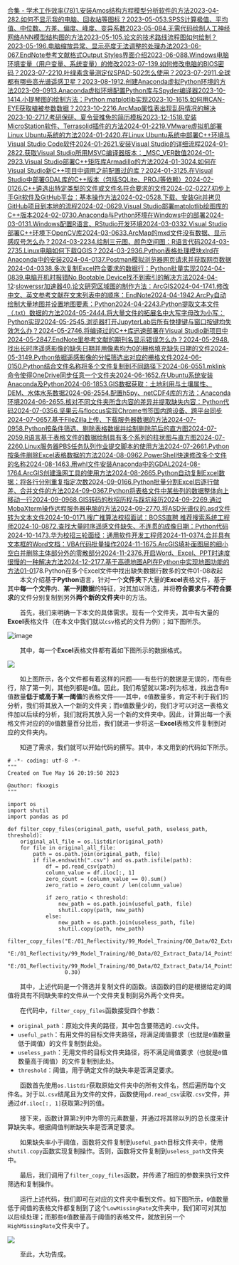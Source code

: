 [合集 \- 学术工作效率(78\)](https://github.com)[1\.安装Amos结构方程模型分析软件的方法2023\-04\-28](https://github.com/fkxxgis/p/17361092.html)[2\.如何不显示我的电脑、回收站等图标？2023\-05\-05](https://github.com/fkxxgis/p/17374220.html)[3\.SPSS计算极值、平均值、中位数、方差、偏度、峰度、变异系数2023\-05\-08](https://github.com/fkxxgis/p/17380874.html)[4\.无需代码绘制人工神经网络ANN模型结构图的方法2023\-05\-10](https://github.com/fkxxgis/p/17388010.html)[5\.论文的技术路线流程图如何绘制？2023\-05\-19](https://github.com/fkxxgis/p/17415852.html)[6\.电脑缩放异常、显示亮度无法调整的处理办法2023\-06\-06](https://github.com/fkxxgis/p/17460286.html)[7\.EndNote参考文献格式Output Styles界面介绍2023\-06\-08](https://github.com/fkxxgis/p/17466615.html)[8\.Windows电脑环境变量（用户变量、系统变量）的修改2023\-07\-13](https://github.com/fkxxgis/p/17551129.html)[9\.如何修改电脑的BIOS密码？2023\-07\-22](https://github.com/fkxxgis/p/17573049.html)[10\.叶绿素含量测定仪SPAD\-502怎么使用？2023\-07\-29](https://github.com/fkxxgis/p/17589360.html)[11\.全球都有哪些高光谱遥感卫星？2023\-08\-19](https://github.com/fkxxgis/p/17642359.html)[12\.创建Anaconda虚拟Python环境的方法2023\-09\-09](https://github.com/fkxxgis/p/17689044.html)[13\.Anaconda虚拟环境配置Python库与Spyder编译器2023\-10\-14](https://github.com/fkxxgis/p/17764012.html)[14\.小提琴图的绘制方法：Python matplotlib实现2023\-10\-16](https://github.com/fkxxgis/p/17768423.html)[15\.如何用CAN\-EYE获取植被参数数据？2023\-10\-22](https://github.com/fkxxgis/p/17780287.html)[16\.ArcMap属性表出现乱码情况的解决2023\-10\-27](https://github.com/fkxxgis/p/17793250.html)[17\.考研保研、夏令营推免的简历模板2023\-12\-15](https://github.com/fkxxgis/p/17904071.html)[18\.安装MicroStation软件、Terrasolid插件的方法2024\-01\-22](https://github.com/fkxxgis/p/17979805)[19\.VMware虚拟机部署Linux Ubuntu系统的方法2024\-01\-24](https://github.com/fkxxgis/p/17984211)[20\.在Linux Ubuntu系统中部署C\+\+环境与Visual Studio Code软件2024\-01\-26](https://github.com/fkxxgis/p/17989213)[21\.安装Visual Studio的详细流程2024\-01\-28](https://github.com/fkxxgis/p/17992830)[22\.获取Visual Studio所用MSVC编译器版本：\_MSC\_VER数值2024\-01\-29](https://github.com/fkxxgis/p/17994267)[23\.Visual Studio部署C\+\+矩阵库Armadillo的方法2024\-01\-30](https://github.com/fkxxgis/p/17996838)[24\.如何在Visual Studio新C\+\+项目中调用之前配置过的库？2024\-01\-31](https://github.com/fkxxgis/p/17999171)[25\.在Visual Studio中部署GDAL库的C\+\+版本（包括SQLite、PROJ等依赖）2024\-02\-01](https://github.com/fkxxgis/p/18001061)[26\.C\+\+遴选出特定类型的文件或文件名符合要求的文件2024\-02\-02](https://github.com/fkxxgis/p/18002898)[27\.初步上手Git软件及GitHub平台：基本操作方法2024\-02\-05](https://github.com/fkxxgis/p/18007732)[28\.下载、安装Git并拷贝GitHub项目到本地的流程2024\-02\-06](https://github.com/fkxxgis/p/18009535)[29\.Visual Studio部署matplotlib绘图库的C\+\+版本2024\-02\-07](https://github.com/fkxxgis/p/18010863)[30\.Anaconda与Python环境在Windows中的部署2024\-03\-01](https://github.com/fkxxgis/p/18046420)[31\.Windows配置R语言、RStudio开发环境2024\-03\-03](https://github.com/fkxxgis/p/18049611)[32\.Visual Studio部署C\+\+环境下OpenCV库2024\-03\-06](https://github.com/fkxxgis/p/18055869)[33\.ArcMap的mxd文件没有数据、显示感叹号怎么办？2024\-03\-22](https://github.com/fkxxgis/p/18088768)[34\.绘制三元图、颜色空间图：R语言代码2024\-03\-27](https://github.com/fkxxgis/p/18098190)[35\.Linux电脑如何下载QGIS？2024\-03\-29](https://github.com/fkxxgis/p/18103916)[36\.Python表格处理模块xlrd在Anaconda中的安装2024\-04\-01](https://github.com/fkxxgis/p/18109161)[37\.Postman模拟浏览器网页请求并获取网页数据2024\-04\-03](https://github.com/fkxxgis/p/18112668)[38\.多次复制Excel符合要求的数据行：Python批量实现2024\-04\-08](https://github.com/fkxxgis/p/18120657)[39\.电脑开机时报错No Bootable Device找不到索引的解决方法2024\-04\-12](https://github.com/fkxxgis/p/18131223):[slowerssr加速器](https://slowerss.com)[40\.论文研究区域图的制作方法：ArcGIS2024\-04\-17](https://github.com/fkxxgis/p/18139839)[41\.修改中文、英文参考文献在文末列表中的顺序：EndNote2024\-04\-19](https://github.com/fkxxgis/p/18145575)[42\.ArcPy自动绘制大量地图并设置地图要素：Python2024\-04\-22](https://github.com/fkxxgis/p/18150594)[43\.Python提取文本文件（.txt）数据的方法2024\-05\-24](https://github.com/fkxxgis/p/18210950)[44\.将大量文件的拓展名中大写字母改为小写：Python实现2024\-05\-25](https://github.com/fkxxgis/p/18212290)[45\.浏览器打开JupyterLab后所有快捷键与窗口按键均失效怎么办？2024\-05\-27](https://github.com/fkxxgis/p/18215335)[46\.将编译过的C\+\+库迅速部署在Visual Studio新项目中2024\-05\-28](https://github.com/fkxxgis/p/18217914)[47\.EndNote里参考文献的期刊名显示错误怎么办？2024\-05\-29](https://github.com/fkxxgis/p/18220217)[48\.找出长时序遥感影像的缺失日期并用像素均为0的栅格填充缺失日期的文件2024\-05\-31](https://github.com/fkxxgis/p/18225102)[49\.Python依据遥感影像的分幅筛选出对应的栅格文件2024\-06\-01](https://github.com/fkxxgis/p/18225883)[50\.Python结合文件名称将多个文件复制到不同路径下2024\-06\-05](https://github.com/fkxxgis/p/18232851)[51\.mklink命令使得OneDrive同步任意一个文件夹2024\-06\-16](https://github.com/fkxxgis/p/18250917)[52\.在Ubuntu系统安装Anaconda及Python2024\-06\-18](https://github.com/fkxxgis/p/18254161)[53\.GIS数据获取：土地利用与土壤属性、DEM、水体水系数据2024\-06\-25](https://github.com/fkxxgis/p/18267371)[54\.配置h5py、netCDF4库的方法：Anaconda环境2024\-06\-26](https://github.com/fkxxgis/p/18269668)[55\.核对不同文件夹所含内容的差异并提取缺失内容：Python代码2024\-07\-03](https://github.com/fkxxgis/p/18281105)[56\.坚果云与floccus实现Chrome书签国内跨设备、跨平台同步2024\-07\-06](https://github.com/fkxxgis/p/18287538)[57\.基于FileZilla上传、下载服务器数据的方法2024\-07\-09](https://github.com/fkxxgis/p/18292769)[58\.Python按条件筛选、剔除表格数据并绘制剔除前后的直方图2024\-07\-20](https://github.com/fkxxgis/p/18312992)[59\.R语言基于表格文件的数据绘制具有多个系列的柱状图与直方图2024\-07\-22](https://github.com/fkxxgis/p/18315885)[60\.Linux服务器PBS任务队列作业提交脚本的使用方法2024\-07\-26](https://github.com/fkxxgis/p/18325140)[61\.Python按条件删除Excel表格数据的方法2024\-08\-09](https://github.com/fkxxgis/p/18350610)[62\.PowerShell快速修改多个文件的名称2024\-08\-14](https://github.com/fkxxgis/p/18359761)[63\.用whl文件安装Anaconda中的GDAL2024\-08\-17](https://github.com/fkxxgis/p/18364819)[64\.ArcGIS创建渔网工具的使用方法2024\-08\-26](https://github.com/fkxxgis/p/18381647)[65\.Python自动复制Excel数据：将各行分别重复指定次数2024\-09\-01](https://github.com/fkxxgis/p/18391303)[66\.Python批量分割Excel后逐行做差、合并文件的方法2024\-09\-03](https://github.com/fkxxgis/p/18395379)[67\.Python将表格文件中某些列的数据整体向上移动一行2024\-09\-09](https://github.com/fkxxgis/p/18404400)[68\.GIS转码的秋招历程与踩坑经历2024\-09\-22](https://github.com/fkxxgis/p/18425502)[69\.通过MobaXterm操作远程服务器电脑的方法2024\-09\-27](https://github.com/fkxxgis/p/18435640)[70\.将ASD光谱仪的.asd文件转为文本文件2024\-10\-01](https://github.com/fkxxgis/p/18443134)[71\.搜广推算法校招面试：BOSS直聘 推荐搜索系统工程师2024\-10\-08](https://github.com/fkxxgis/p/18451628)[72\.查找大量时序遥感文件缺失、不连贯的成像日期：Python代码2024\-10\-14](https://github.com/fkxxgis/p/18463655)[73\.华为校招三轮面经：通用软件开发工程师2024\-11\-03](https://github.com/fkxxgis/p/18523746)[74\.合并具有文本框的Word文档：VBA代码批量操作2024\-11\-16](https://github.com/fkxxgis/p/18549418)[75\.ArcGIS填补面图层的细小空白并删除主体部分外的零散部分2024\-11\-23](https://github.com/fkxxgis/p/18564889)[76\.开启Word、Excel、PPT时速度很慢的一种解决方法2024\-12\-21](https://github.com/fkxxgis/p/18621500)[77\.基于高德地图API在Python中实现地图功能的方法01\-01](https://github.com/fkxxgis/p/18646044)78\.Python在多个Excel文件中找出缺失数据行数多的文件01\-08收起
  本文介绍基于**Python**语言，针对一个**文件夹**下大量的**Excel**表格文件，基于其中**每一个文件**内、**某一列数据**的特征，对其加以筛选，并将**符合要求**与**不符合要求**的文件分别复制到另外**两个新的文件夹**中的方法。


  首先，我们来明确一下本文的具体需求。现有一个文件夹，其中有大量的**Excel**表格文件（在本文中我们就以`csv`格式的文件为例）；如下图所示。


![image](https://img2024.cnblogs.com/blog/3080295/202501/3080295-20250108212521495-1415437434.png)


  其中，每一个**Excel**表格文件都有着如下图所示的数据格式。


![](https://img2024.cnblogs.com/blog/3080295/202501/3080295-20250108212515212-1142301856.png)


  如上图所示，各个文件都有着这样的问题——有些行的数据是无误的，而有些行，除了第一列，其他列都是`0`值。因此，我们希望就以第`2`列为标准，找出含有`0`值数量**低于或高于某一阈值**的表格文件——其中，`0`值数量多，肯定不利于我们的分析，我们将其放入一个新的文件夹；而`0`值数量少的，我们才可以对这一表格文件加以后续的分析，我们就将其放入另一个新的文件夹中。因此，计算出每一个表格文件对应的的`0`值数量百分比后，我们就进一步将这一**Excel**表格文件复制到对应的文件夹内。


  知道了需求，我们就可以开始代码的撰写。其中，本文用到的代码如下所示。



```
# -*- coding: utf-8 -*-
"""
Created on Tue May 16 20:19:50 2023

@author: fkxxgis
"""

import os
import shutil
import pandas as pd

def filter_copy_files(original_path, useful_path, useless_path, threshold):
    original_all_file = os.listdir(original_path)
    for file in original_all_file:
        path = os.path.join(original_path, file)
        if file.endswith(".csv") and os.path.isfile(path):
            df = pd.read_csv(path)
            column_value = df.iloc[:, 1]
            zero_count = (column_value == 0).sum()
            zero_ratio = zero_count / len(column_value)
            
            if zero_ratio < threshold:
                new_path = os.path.join(useful_path, file)
                shutil.copy(path, new_path)
            else:
                new_path = os.path.join(useless_path, file)
                shutil.copy(path, new_path)

filter_copy_files("E:/01_Reflectivity/99_Model_Training/00_Data/02_Extract_Data/13_AllYearAverage",
                  "E:/01_Reflectivity/99_Model_Training/00_Data/02_Extract_Data/14_PointSelection/LowMissingRate",
                  "E:/01_Reflectivity/99_Model_Training/00_Data/02_Extract_Data/14_PointSelection/HighMissingRate",
                  0.30)

```

  其中，上述代码是一个筛选并复制文件的函数。该函数的目的是根据给定的阈值将具有不同缺失率的文件从一个文件夹复制到另外两个文件夹。


  在代码中，`filter_copy_files`函数接受四个参数：


* `original_path`：原始文件夹的路径，其中包含要筛选的`.csv`文件。
* `useful_path`：有用文件的目标文件夹路径，将满足阈值要求（也就是`0`值数量低于阈值）的文件复制到此处。
* `useless_path`：无用文件的目标文件夹路径，将不满足阈值要求（也就是`0`值数量高于阈值）的文件复制到此处。
* `threshold`：阈值，用于确定文件的缺失率是否满足要求。


  函数首先使用`os.listdir`获取原始文件夹中的所有文件名，然后遍历每个文件名。对于以`.csv`结尾且为文件的文件，函数使用`pd.read_csv`读取`.csv`文件，并通过`df.iloc[:, 1]`获取第`2`列的值。


  接下来，函数计算第`2`列中为零的元素数量，并通过将其除以列的总长度来计算缺失率。根据阈值判断缺失率是否满足要求。


  如果缺失率小于阈值，函数将文件复制到`useful_path`目标文件夹中，使用`shutil.copy`函数实现复制操作。否则，函数将文件复制到`useless_path`文件夹中。


  最后，我们调用了`filter_copy_files`函数，并传递了相应的参数来执行文件筛选和复制操作。


  运行上述代码，我们即可在对应的文件夹中看到文件。如下图所示，`0`值数量低于阈值的表格文件都复制到了这个`LowMissingRate`文件夹中，我们即可对其加以后续处理；而那些`0`值数量高于阈值的表格文件，就放到另一个`HighMissingRate`文件夹中了。


![](https://img2024.cnblogs.com/blog/3080295/202501/3080295-20250108212515208-198197653.png)


  至此，大功告成。



